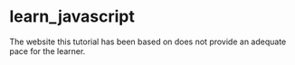 # learn_javascript
The website this tutorial has been based on does not provide an adequate pace for the learner.
